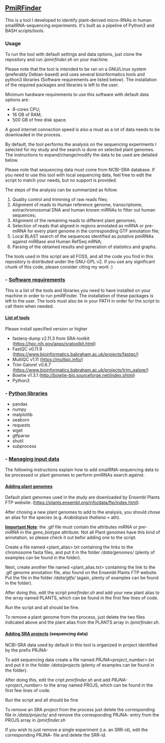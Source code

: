 ## <u>PmiRFinder</u>

This is a tool I developed to identify plant-derived micro-RNAs in human smallRNA-sequencing experiments. It's built as a pipeline of Python3 and BASH scripts/tools.
### Usage
To run the tool with default settings and data options, just clone the repository and run */pmirfinder.sh* on your machine.

Please note that the tool is intended to be ran on a GNU/Linux system (preferably Debian-based) and uses several bioinformatics tools and python3 libraries (Software requirements are listed below). The installation of the required packages and libraries is left to the user.

Minimum hardware requirements to use this software with default data options are:

- 8-cores CPU;
- 16 GB of RAM;
- 500 GB of free disk space.

A good internet connection speed is also a must as a lot of data needs to be downloaded in the process.

By default, the tool performs the analysis on the sequencing experiments I selected for my study and the search is done on selected plant genomes. The instructions to expand/change/modify the data to be used are detailed below.

Please note that sequencing data must come from NCBI-SRA database. If you need to use this tool with local sequencing data, feel free to edit the script to match your needs, but no support is provided.

The steps of the analysis can be summarized as follow:

1) Quality control and trimming of raw reads files;
2) Alignment of reads to Human reference genome, transcriptome, extrachromosomal DNA and human known miRNAs to filter out human sequences;
3) Alignment of the remaining reads to different plant genomes;
4) Selection of reads that aligned in regions annotated as miRNA or pre-miRNA for every plant genome in the corresponding GTF annotation file;
5) Local BLAST search of the sequences identified as putative pmiRNAs against miRBase and Human RefSeq mRNA;
6) Parsing of the obtained results and generation of statistics and graphs.

The tools used in this script are all FOSS, and all the code you find in this repository is distributed under the GNU-GPL v2. If you use any significant chunk of this code, please consider citing my work :)

### - <u>Software requirements</u>
This is a list of the tools and libraries you need to have installed on your machine in order to run pmiRFinder. The installation of these packages is left to the user. The tools must also be in your PATH in order for the script to call them when needed.
#### <u>List of tools</u>
Please install specified version or higher

 - fasterq-dump v2.11.3 from SRA-toolkit (https://hpc.nih.gov/apps/sratoolkit.html)
- FastQC v0.11.9  (https://www.bioinformatics.babraham.ac.uk/projects/fastqc/)
- MultiQC v1.11 (https://multiqc.info/)
- Trim Galore! v0.6.7 (https://www.bioinformatics.babraham.ac.uk/projects/trim_galore/)
- Bowtie v1.3.1 (http://bowtie-bio.sourceforge.net/index.shtml)
- Python3

### - <u>Python libraries</u>

- pandas
- numpy
- matplotlib
- seaborn
- requests
- wget
- gtfparse
- shutil
- subprocess

### - <u>Managing input data</u>
The following instructions explain how to add smallRNA-sequencing data to be processed or plant genomes to perform pmiRNAs search against.

#### <u>Adding plant genomes</u>

Default plant genomes used in the study are downloaded by Ensembl Plants FTP website: (https://plants.ensembl.org/info/data/ftp/index.html).

After chosing a new plant genomes to add to the analysis, you should chose an alias for the species (e.g. *Arabidopsis thaliana* = ath).

<u>**Important Note**</u>: the .gtf file must contain the attributes *miRNA* or *pre-miRNA* in the *gene_biotype* attribute. Not all Plant genomes have this kind of annotation, so please check it out befor adding one to the script.

Create a file named <plant_alias>.txt containing the links to the chromosome fasta files, and put it in the folder */data/genomes/* (plenty of examples can be found in the folder).

Next, create another file named <plant_alias.txt> containing the link to the .gtf genome annotation file, also found on the Ensembl Plants FTP website. Put the file in the folder */data/gtfs/* (again, plenty of examples can be found in the folder).

After doing this, edit the script *pmirfinder.sh* and add your new plant alias to the array named PLANTS, which can be found in the first few lines of code.

Run the script and all should be fine.

To remove a plant genome from the process, just delete the two files indicated above and the plant alias from the PLANTS array in */pmirfinder.sh*.

#### <u>Adding SRA projects</u> (sequencing data)

NCBI-SRA data used by default in this tool is organized in project identified by the prefix PRJNA-

To add sequencing data create a file named *PRJNA<project_number>.txt* and put it in the folder */data/projects* (plenty of examples can be found in the folder).

After doing this, edit the cript *pmirfinder.sh* and add *PRJNA-<project_number>* to the array named PROJS, which can be found in the first few lines of code.

Run the script and all should be fine

To remove an SRA project from the process just delete the corresponding file in */data/projects/* and remove the corresponding PRJNA- entry from the PROJS array in */pmirfinder.sh*

If you wish to just remove a single experiment (i.e. an SRR-id), edit the corresponding PRJNA- file and delete the SRR-id.

